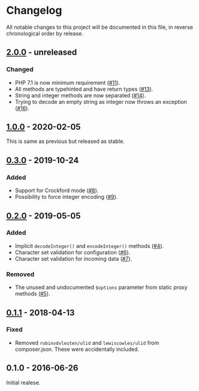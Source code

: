 # Changelog

All notable changes to this project will be documented in this file, in reverse chronological order by release.

## [2.0.0](https://github.com/tuupola/base32/compare/1.0.0...master) - unreleased

### Changed
- PHP 7.1 is now minimum requirement ([#11](https://github.com/tuupola/base32/pull/11)).
- All methods are typehinted and have return types ([#13](https://github.com/tuupola/base32/pull/13)).
- String and integer methods are now separated ([#14](https://github.com/tuupola/base32/pull/14)).
- Trying to decode an empty string as integer now throws an exception ([#16](https://github.com/tuupola/base32/pull/16)).


## [1.0.0](https://github.com/tuupola/base32/compare/0.3.0...1.0.0) - 2020-02-05

This is same as previous but released as stable.

## [0.3.0](https://github.com/tuupola/base32/compare/0.2.0...0.3.0) - 2019-10-24

### Added
- Support for Crockford mode ([#8](https://github.com/tuupola/base32/pull/8)).
- Possibility to force integer encoding ([#9](https://github.com/tuupola/base32/pull/8)).

## [0.2.0](https://github.com/tuupola/base32/compare/0.1.1...0.2.0) - 2019-05-05

### Added
- Implicit `decodeInteger()` and `encodeInteger()` methods ([#4](https://github.com/tuupola/base32/pull/4)).
- Character set validation for configuration ([#6](https://github.com/tuupola/base32/pull/6)).
- Character set validation for incoming data ([#7](https://github.com/tuupola/base32/pull/7)).

### Removed
- The unused and undocumented `$options` parameter from static proxy methods ([#5](https://github.com/tuupola/base32/pull/5)).

## [0.1.1](https://github.com/tuupola/base32/compare/0.1.0...0.1.1) - 2018-04-13

### Fixed
- Removed `robinvdvleuten/ulid` and `lewiscowles/ulid` from composer.json. These were accidentally included.

## 0.1.0 - 2016-06-26

Initial realese.
